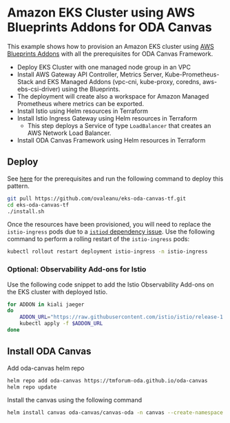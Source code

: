 # Amazon EKS Cluster using AWS Blueprints Addons for ODA Canvas

This example shows how to provision an Amazon EKS cluster using [AWS Blueprints Addons](https://aws-ia.github.io/terraform-aws-eks-blueprints-addons/main/) with all the prerequisites for ODA Canvas Framework.

* Deploy EKS Cluster with one managed node group in an VPC
* Install AWS Gateway API Controller, Metrics Server, Kube-Prometheus-Stack and EKS Managed Addons (vpc-cni, kube-proxy, coredns, aws-ebs-csi-driver) using the Blueprints. 
* The deployment will create also a workspace for Amazon Managed Prometheus where metrics can be exported.
* Install Istio using Helm resources in Terraform
* Install Istio Ingress Gateway using Helm resources in Terraform
  * This step deploys a Service of type `LoadBalancer` that creates an AWS Network Load Balancer.
* Install ODA Canvas Framework using Helm resources in Terraform

## Deploy

See [here](https://aws-ia.github.io/terraform-aws-eks-blueprints/getting-started/#prerequisites) for the prerequisites and run the following command to deploy this pattern.

```sh
git pull https://github.com/ovaleanu/eks-oda-canvas-tf.git
cd eks-oda-canvas-tf
./install.sh
```

Once the resources have been provisioned, you will need to replace the `istio-ingress` pods due to a [`istiod` dependency issue](https://github.com/istio/istio/issues/35789). Use the following command to perform a rolling restart of the `istio-ingress` pods:

```sh
kubectl rollout restart deployment istio-ingress -n istio-ingress
```

### Optional: Observability Add-ons for Istio

Use the following code snippet to add the Istio Observability Add-ons on the EKS cluster with deployed Istio.

```sh
for ADDON in kiali jaeger
do
    ADDON_URL="https://raw.githubusercontent.com/istio/istio/release-1.20/samples/addons/$ADDON.yaml"
    kubectl apply -f $ADDON_URL
done
```

## Install ODA Canvas

Add oda-canvas helm repo

```sh
helm repo add oda-canvas https://tmforum-oda.github.io/oda-canvas
helm repo update
```

Install the canvas using the following command

```sh
helm install canvas oda-canvas/canvas-oda -n canvas --create-namespace
```
